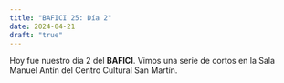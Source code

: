 ```yaml
---
title: "BAFICI 25: Día 2"
date: 2024-04-21
draft: "true"
---
```

Hoy fue nuestro día 2 del **BAFICI**. Vimos una serie de cortos en la Sala Manuel Antín del Centro Cultural San Martín.

## 